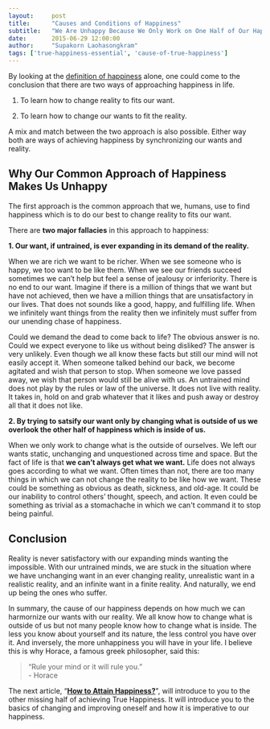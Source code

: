 ```yaml
---
layout:     post
title:      "Causes and Conditions of Happiness"
subtitle:   "We Are Unhappy Because We Only Work on One Half of Our Happiness."
date:       2015-06-29 12:00:00
author:     "Supakorn Laohasongkram"
tags: ['true-happiness-essential', 'cause-of-true-happiness']
---
```


By looking at the <a href="/2015/06/01/what_is_happiness/">definition of happiness</a> alone, one could come to the conclusion that there are two ways of approaching happiness in life. 

1. To learn how to change reality to fits our want.

2. To learn how to change our wants to fit the reality.

A mix and match between the two approach is also possible. Either way both are ways of achieving happiness by synchronizing our wants and reality.

<h2>Why Our Common Approach of Happiness Makes Us Unhappy</h2>

The first approach is the common approach that we, humans, use to find happiness which is to do our best to change reality to fits our want. 

There are <strong>two major fallacies</strong> in this approach to happiness: 

<strong>1. Our want, if untrained, is ever expanding in its demand of the reality.</strong>

When we are rich we want to be richer. When we see someone who is happy, we too want to be like them. When we see our friends succeed sometimes we can’t help but feel a sense of jealousy or inferiority. There is no end to our want. Imagine if there is a million of things that we want but have not achieved, then we have a million things that are unsatisfactory in our lives. That does not sounds like a good, happy, and fulfilling life. When we infinitely want things from the reality then we infinitely must suffer from our unending chase of happiness. 

Could we demand the dead to come back to life? The obvious answer is no. Could we expect everyone to like us without being disliked? The answer is very unlikely. Even though we all know these facts but still our mind will not easily accept it. When someone talked behind our back, we become agitated and wish that person to stop. When someone we love passed away, we wish that person would still be alive with us. An untrained mind does not play by the rules or law of the universe. It does not live with reality. It takes in, hold on and grab whatever that it likes and push away or destroy all that it does not like.

<strong>2. By trying to satsify our want only by changing what is outside of us we overlook the other half of happiness which is inside of us.</strong>

When we only work to change what is the outside of ourselves. We left our wants static, unchanging and unquestioned across time and space. But the fact of life is that <strong>we can’t always get what we want.</strong> Life does not always goes according to what we want. Often times than not, there are too many things in which we can not change the reality to be like how we want. These could be something as obvious as death, sickness, and old-age. It could be our inability to control others’ thought, speech, and action. It even could be something as trivial as a stomachache in which we can't command it to stop being painful.

<h2>Conclusion</h2>

Reality is never satisfactory with our expanding minds wanting the impossible. With our untrained minds, we are stuck in the situation where we have unchanging want in an ever changing reality, unrealistic want in a realistic reality, and an infinite want in a finite reality. And naturally, we end up being the ones who suffer.

In summary, the cause of our happiness depends on how much we can harmornize our wants with our reality. We all know how to change what is outside of us but not many people know how to change what is inside. The less you know about yourself and its nature, the less control you have over it. And inversely, the more unhappiness you will have in your life. I believe this is why Horace, a famous greek philosopher, said this:

<blockquote>“Rule your mind or it will rule you.”<br>- Horace</blockquote>

The next article, “<a href="/2015/07/23/how_of_happiness/"><strong>How to Attain Happiness?</strong></a>", will introduce to you to the other missing half of achieving True Happiness. It will introduce you to the basics of changing and improving oneself and how it is imperative to our happiness.

<div>